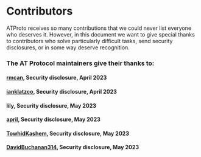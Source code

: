 # Contributors

ATProto receives so many contributions that we could never list everyone who deserves it. However, in this document we want to give special thanks to contributors who solve particularly difficult tasks, send security disclosures, or in some way deserve recognition.

### The AT Protocol maintainers give their thanks to:

#### [rmcan](https://github.com/rmcan), Security disclosure, April 2023

#### [ianklatzco](https://github.com/ianklatzco), Security disclosure, April 2023

#### lily, Security disclosure, May 2023

#### [april](https://github.com/april), Security disclosure, May 2023

#### [TowhidKashem](https://github.com/TowhidKashem), Security disclosure, May 2023

#### [DavidBuchanan314](https://github.com/DavidBuchanan314), Security disclosure, May 2023
